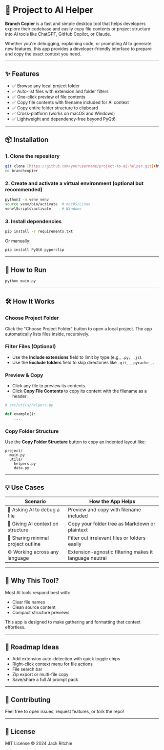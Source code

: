 # 🧠 Project to AI Helper

**Branch Copier** is a fast and simple desktop tool that helps developers explore their codebase and easily copy file contents or project structure into AI tools like ChatGPT, GitHub Copilot, or Claude.

Whether you're debugging, explaining code, or prompting AI to generate new features, this app provides a developer-friendly interface to prepare and copy the exact context you need.

---

## ✨ Features

- ✅ Browse any local project folder
- ✅ Auto-list files with extension and folder filters
- ✅ One-click preview of file contents
- ✅ Copy file contents with filename included for AI context
- ✅ Copy entire folder structure to clipboard
- ✅ Cross-platform (works on macOS and Windows)
- ✅ Lightweight and dependency-free beyond PyQt6

---

## 📦 Installation

### 1. Clone the repository

```bash
git clone [https://github.com/yourusername/project-to-ai-helper.git](https://github.com/jcricc/branch-copier.git)
cd branchcopier
```

### 2. Create and activate a virtual environment (optional but recommended)

```bash
python3 -m venv venv
source venv/bin/activate  # macOS/Linux
venv\Scripts\activate     # Windows
```

### 3. Install dependencies

```bash
pip install -r requirements.txt
```

Or manually:

```bash
pip install PyQt6 pyperclip
```

---

## 🚀 How to Run

```bash
python main.py
```

---

## 🛠 How It Works

### Choose Project Folder

Click the "Choose Project Folder" button to open a local project. The app automatically lists files inside, recursively.

### Filter Files (Optional)

- Use the **Include extensions** field to limit by type (e.g., `.py, .js`).
- Use the **Exclude folders** field to skip directories like `.git`, `__pycache__`.

### Preview & Copy

- Click any file to preview its contents.
- Click **Copy File Contents** to copy its content with the filename as a header:

```python
# src/utils/helpers.py

def example():
    ...
```

### Copy Folder Structure

Use the **Copy Folder Structure** button to copy an indented layout like:

```plaintext
project/
  main.py
  utils/
    helpers.py
    data.py
```

---

## 💡 Use Cases

| Scenario                        | How the App Helps                              |
|---------------------------------|-----------------------------------------------|
| 📌 Asking AI to debug a file    | Preview and copy with filename included       |
| 📁 Giving AI context on structure | Copy your folder tree as Markdown or plaintext |
| 🧹 Sharing minimal project outline | Filter out irrelevant files or folders easily |
| ⚙️ Working across any language  | Extension-agnostic filtering makes it language neutral |

---

## 🧠 Why This Tool?

Most AI tools respond best with:

- Clear file names
- Clean source content
- Compact structure previews

This app is designed to make gathering and formatting that context effortless.

---

## 📎 Roadmap Ideas

- Add extension auto-detection with quick toggle chips
- Right-click context menu for file actions
- File search bar
- Zip export or multi-file copy
- Save/share a full AI prompt pack

---

## 🤝 Contributing

Feel free to open issues, request features, or fork the repo!

---

## 📜 License

MIT License © 2024 Jack Ritchie
